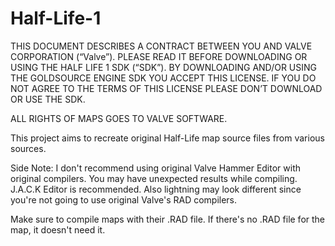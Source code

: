 # Half-Life-1
 
 
THIS DOCUMENT DESCRIBES A CONTRACT BETWEEN YOU AND VALVE CORPORATION (“Valve”). 
PLEASE READ IT BEFORE DOWNLOADING OR USING THE HALF LIFE 1 SDK (“SDK”). 
BY DOWNLOADING AND/OR USING THE GOLDSOURCE ENGINE SDK YOU ACCEPT THIS LICENSE. 
IF YOU DO NOT AGREE TO THE TERMS OF THIS LICENSE PLEASE DON’T DOWNLOAD OR USE THE SDK.

ALL RIGHTS OF MAPS GOES TO VALVE SOFTWARE.

This project aims to recreate original Half-Life map source files from various sources.

Side Note: I don't recommend using original Valve Hammer Editor with original compilers. You may have unexpected results while compiling. J.A.C.K Editor is recommended. Also lightning may look different since you're not going to use original Valve's RAD compilers.

Make sure to compile maps with their .RAD file. If there's no .RAD file for the map, it doesn't need it.
